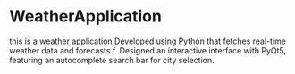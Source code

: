 # WeatherApplication
this is a  weather application Developed using Python that fetches real-time weather data and forecasts f. Designed an interactive interface with PyQt5, featuring an autocomplete search bar for city selection.

